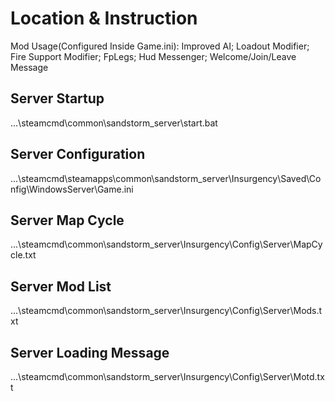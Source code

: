 # Location & Instruction
Mod Usage(Configured Inside Game.ini):
Improved AI; Loadout Modifier; Fire Support Modifier; FpLegs; Hud Messenger; Welcome/Join/Leave Message

## Server Startup
...\steamcmd\common\sandstorm_server\start.bat
## Server Configuration
...\steamcmd\steamapps\common\sandstorm_server\Insurgency\Saved\Config\WindowsServer\Game.ini
## Server Map Cycle
...\steamcmd\common\sandstorm_server\Insurgency\Config\Server\MapCycle.txt
## Server Mod List
...\steamcmd\common\sandstorm_server\Insurgency\Config\Server\Mods.txt
## Server Loading Message
...\steamcmd\common\sandstorm_server\Insurgency\Config\Server\Motd.txt
